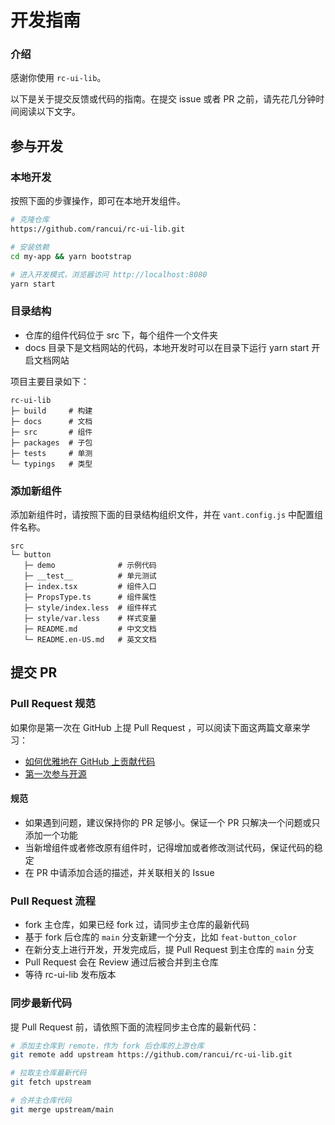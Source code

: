 # 开发指南

### 介绍

感谢你使用 `rc-ui-lib`。

以下是关于提交反馈或代码的指南。在提交 issue 或者 PR 之前，请先花几分钟时间阅读以下文字。

## 参与开发

### 本地开发

按照下面的步骤操作，即可在本地开发组件。

```bash
# 克隆仓库
https://github.com/rancui/rc-ui-lib.git

# 安装依赖
cd my-app && yarn bootstrap

# 进入开发模式，浏览器访问 http://localhost:8080
yarn start
```

### 目录结构

- 仓库的组件代码位于 src 下，每个组件一个文件夹
- docs 目录下是文档网站的代码，本地开发时可以在目录下运行 yarn start 开启文档网站

项目主要目录如下：

```
rc-ui-lib
├─ build     # 构建
├─ docs      # 文档
├─ src       # 组件
├─ packages  # 子包
├─ tests     # 单测
└─ typings   # 类型
```

### 添加新组件

添加新组件时，请按照下面的目录结构组织文件，并在 `vant.config.js` 中配置组件名称。

```
src
└─ button
   ├─ demo              # 示例代码
   ├─ __test__          # 单元测试
   ├─ index.tsx         # 组件入口
   ├─ PropsType.ts      # 组件属性
   ├─ style/index.less  # 组件样式
   ├─ style/var.less    # 样式变量
   ├─ README.md         # 中文文档
   └─ README.en-US.md   # 英文文档
```

## 提交 PR

### Pull Request 规范

如果你是第一次在 GitHub 上提 Pull Request ，可以阅读下面这两篇文章来学习：

- [如何优雅地在 GitHub 上贡献代码](https://segmentfault.com/a/1190000000736629)
- [第一次参与开源](https://github.com/firstcontributions/first-contributions/blob/master/translations/README.chs.md)

#### 规范

- 如果遇到问题，建议保持你的 PR 足够小。保证一个 PR 只解决一个问题或只添加一个功能
- 当新增组件或者修改原有组件时，记得增加或者修改测试代码，保证代码的稳定
- 在 PR 中请添加合适的描述，并关联相关的 Issue

### Pull Request 流程

- fork 主仓库，如果已经 fork 过，请同步主仓库的最新代码
- 基于 fork 后仓库的 `main` 分支新建一个分支，比如 `feat-button_color`
- 在新分支上进行开发，开发完成后，提 Pull Request 到主仓库的 `main` 分支
- Pull Request 会在 Review 通过后被合并到主仓库
- 等待 rc-ui-lib 发布版本

### 同步最新代码

提 Pull Request 前，请依照下面的流程同步主仓库的最新代码：

```bash
# 添加主仓库到 remote，作为 fork 后仓库的上游仓库
git remote add upstream https://github.com/rancui/rc-ui-lib.git

# 拉取主仓库最新代码
git fetch upstream

# 合并主仓库代码
git merge upstream/main
```
